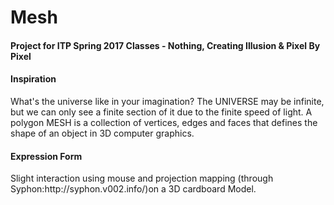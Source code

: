 # Mesh
<h4>Project for ITP Spring 2017 Classes - Nothing, Creating Illusion & Pixel By Pixel</h4>
<tr>
  <h4>Inspiration</h4> 
    <tr>
      <tr>What's the universe like in your imagination? </tr>
      The UNIVERSE may be infinite, but we can only see a finite section of it due to the finite speed of light. A polygon MESH is a collection of vertices, edges and faces that defines the shape of an object in 3D computer graphics.
    </tr>
</tr>
<tr>
  <h4>Expression Form</h4> 
  <tr>
   <tr>Slight interaction using mouse and projection mapping (through Syphon:http://syphon.v002.info/)on a 3D cardboard Model.</tr>
  </tr>
</tr>
